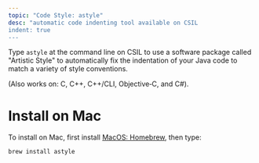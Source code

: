 ```yaml
---
topic: "Code Style: astyle"
desc: "automatic code indenting tool available on CSIL
indent: true
---
```


Type `astyle` at the command line on CSIL to use a software package called "Artistic Style" to automatically fix the
indentation of your Java code to match a variety of style conventions.

(Also works on: C, C++, C++/CLI, Objective‑C, and C#).

# Install on Mac

To install on Mac, first install [MacOS: Homebrew](/topics/macos_homebrew/), then type:

```
brew install astyle
```
